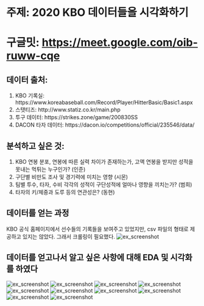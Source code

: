 # 주제: 2020 KBO 데이터들을 시각화하기

# 구글밋: https://meet.google.com/oib-ruww-cqe

## 데이터 출처:
<ol>
<li>KBO 기록실: https://www.koreabaseball.com/Record/Player/HitterBasic/Basic1.aspx</li>
<li>스탯티즈: http://www.statiz.co.kr/main.php</li>
<li>투구 데이터: https://strikes.zone/game/200830SS</li>
<li>DACON 타자 데이터: https://dacon.io/competitions/official/235546/data/
</ol>



## 분석하고 싶은 것:
  1. KBO 연봉 분포, 연봉에 따른 실력 차이가 존재하는가, 고액 연봉을 받지만 성적을 못내는 먹튀는 누구인가? (인준)
  2. 구단별 비만도 조사 및 경기력에 미치는 영향  (시몬)
  3. 팀별 투수, 타자, 수비 각각의 성적이 구단성적에 얼마나 영향을 끼치는가? (범희)
  4. 타자의 키/체중과 도루 등의 연관성은?  (동현)



## 데이터를 얻는 과정
  KBO 공식 홈페이지에서 선수들의 기록들을 보여주고 있었지만, csv 파일의 형태로 제공하고 있지는 않았다. 그래서 크롤링이 필요했다. 
  ![ex_screenshot](./image/17.PNG)
  

## 데이터를 얻고나서 알고 싶은 사항에 대해 EDA 및 시각화를 하였다
  ![ex_screenshot](./image/0.PNG)
  ![ex_screenshot](./image/1.PNG)
  ![ex_screenshot](./image/2.PNG)
  ![ex_screenshot](./image/3.PNG)
  ![ex_screenshot](./image/4.PNG)
  ![ex_screenshot](./image/5.PNG)
  ![ex_screenshot](./image/6.PNG)
  ![ex_screenshot](./image/7.PNG)
  ![ex_screenshot](./image/8.PNG)
  ![ex_screenshot](./image/9.PNG)
  
